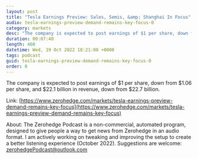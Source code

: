 ```yaml
---
layout: post
title: "Tesla Earnings Preview: Sales, Semis, &amp; Shanghai In Focus"
audio: tesla-earnings-preview-demand-remains-key-focus-0
category: markets
desc: "The company is expected to post earnings of $1 per share, down from $1.06 per share, and $22.1 billion in revenue, down from $22.7 billion."
duration: 00:07:40
length: 460
datetime: Wed, 19 Oct 2022 18:21:00 +0000
tags: podcast
guid: tesla-earnings-preview-demand-remains-key-focus-0
order: 0
---
```

The company is expected to post earnings of $1 per share, down from $1.06 per share, and $22.1 billion in revenue, down from $22.7 billion.

Link: [https://www.zerohedge.com/markets/tesla-earnings-preview-demand-remains-key-focus](https://www.zerohedge.com/markets/tesla-earnings-preview-demand-remains-key-focus)

About: The Zerohedge Podcast is a non-commercial, automated program, designed to give people a way to get news from Zerohedge in an audio format.  I am actively working on tweaking and improving the setup to create a better listening experience (October 2022).  Suggestions are welcome: [zerohedgePodcast@outlook.com](mailto:zerohedgePodcast@outlook.com)